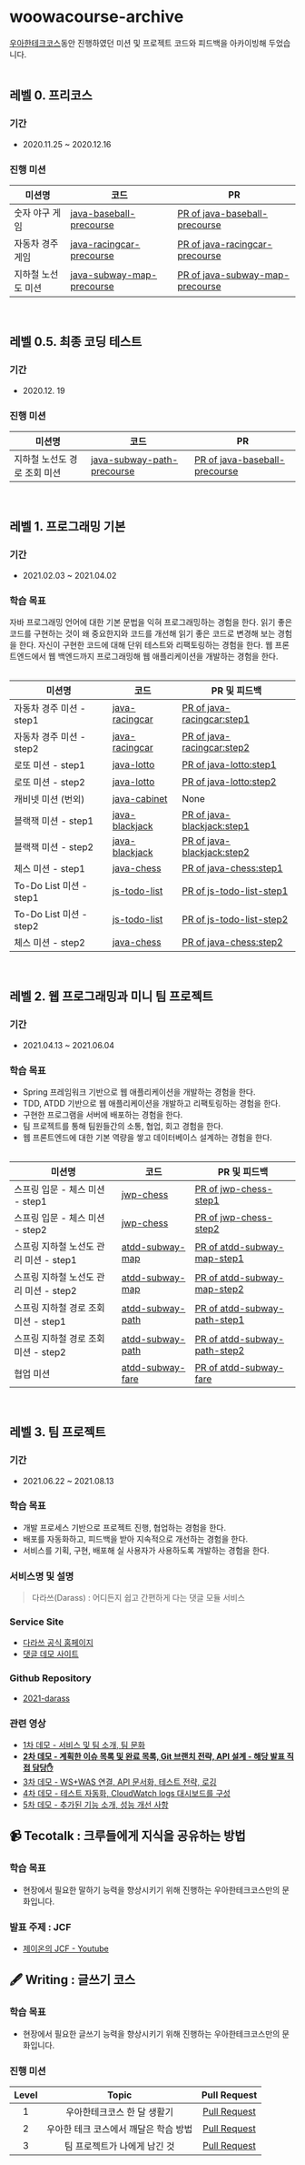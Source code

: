 # woowacourse-archive
[우아한테크코스](https://woowacourse.github.io/)동안 진행하였던 미션 및 프로젝트 코드와 피드백을 아카이빙해 두었습니다.
</br></br>

## 레벨 0. 프리코스
### 기간
- 2020.11.25 ~ 2020.12.16

### 진행 미션
|미션명|코드|PR|
|------|---|---|
|숫자 야구 게임|[java-baseball-precourse](https://github.com/pjy1368/java-baseball-precourse/tree/feature/baseball)|[PR of java-baseball-precourse](https://github.com/woowacourse/java-baseball-precourse/pull/246#event-5657852739)|
|자동차 경주 게임|[java-racingcar-precourse](https://github.com/pjy1368/java-racingcar-precourse/tree/feature/racingcar)|[PR of java-racingcar-precourse](https://github.com/pjy1368/java-racingcar-precourse/tree/feature/racingcar)|
|지하철 노선도 미션|[java-subway-map-precourse](https://github.com/pjy1368/java-subway-map-precourse/tree/feature/subway)|[PR of java-subway-map-precourse](https://github.com/woowacourse/java-subway-map-precourse/pull/70)|

</br>

## 레벨 0.5. 최종 코딩 테스트
### 기간
- 2020.12. 19

### 진행 미션
|미션명|코드|PR|
|------|---|---|
|지하철 노선도 경로 조회 미션|[java-subway-path-precourse](https://github.com/pjy1368/java-subway-path-precourse/tree/feature/subway-path)|[PR of java-baseball-precourse](https://github.com/woowacourse/java-baseball-precourse/pull/246#event-5657852739)|[PR of java-subwway-path-precourse](https://github.com/woowacourse/java-subway-path-precourse/pull/66)|

</br>


## 레벨 1. 프로그래밍 기본
### 기간
- 2021.02.03 ~ 2021.04.02

### 학습 목표
자바 프로그래밍 언어에 대한 기본 문법을 익혀 프로그래밍하는 경험을 한다.
읽기 좋은 코드를 구현하는 것이 왜 중요한지와 코드를 개선해 읽기 좋은 코드로 변경해 보는 경험을 한다.
자신이 구현한 코드에 대해 단위 테스트와 리팩토링하는 경험을 한다.
웹 프론트엔드에서 웹 백엔드까지 프로그래밍해 웹 애플리케이션을 개발하는 경험을 한다.</br></br>

|미션명|코드|PR 및 피드백|
|------|---|---|
|자동차 경주 미션 - step1|[java-racingcar](https://github.com/pjy1368/java-racingcar/tree/pjy1368)|[PR of java-racingcar:step1](https://github.com/woowacourse/java-racingcar/pull/123#event-4295280662)|
|자동차 경주 미션 - step2|[java-racingcar](https://github.com/pjy1368/java-racingcar/tree/pjy1368)|[PR of java-racingcar:step2](https://github.com/woowacourse/java-racingcar/pull/156#event-4302312101)|
|로또 미션 - step1|[java-lotto](https://github.com/pjy1368/java-lotto/tree/step1)|[PR of java-lotto:step1](https://github.com/woowacourse/java-lotto/pull/229)|
|로또 미션 - step2|[java-lotto](https://github.com/pjy1368/java-lotto/tree/step2)|[PR of java-lotto:step2](https://github.com/woowacourse/java-lotto/pull/298)|
|캐비넷 미션 (번외)|[java-cabinet](https://github.com/pjy1368/java-cabinet)|None|
|블랙잭 미션 - step1|[java-blackjack](https://github.com/pjy1368/java-blackjack/tree/step1)|[PR of java-blackjack:step1](https://github.com/woowacourse/java-blackjack/pull/115)|
|블랙잭 미션 - step2|[java-blackjack](https://github.com/pjy1368/java-blackjack/tree/step2)|[PR of java-blackjack:step2](https://github.com/woowacourse/java-blackjack/pull/172)|
|체스 미션 - step1|[java-chess](https://github.com/pjy1368/java-chess/tree/step1)|[PR of java-chess:step1](https://github.com/woowacourse/java-chess/pull/162)|
|To-Do List 미션 - step1|[js-todo-list](https://github.com/pjy1368/js-todo-list-step1/tree/step1)|[PR of js-todo-list-step1](https://github.com/woowacourse/js-todo-list-step1/pull/14)|
|To-Do List 미션 - step2|[js-todo-list](https://github.com/pjy1368/js-todo-list-step2/tree/step1)|[PR of js-todo-list-step2](https://github.com/woowacourse/js-todo-list-step2/pull/1)|
|체스 미션 - step2|[java-chess](https://github.com/pjy1368/java-chess/tree/step2)|[PR of java-chess:step2](https://github.com/woowacourse/java-chess/pull/218)|

</br>

## 레벨 2. 웹 프로그래밍과 미니 팀 프로젝트
### 기간
- 2021.04.13 ~ 2021.06.04

### 학습 목표
- Spring 프레임워크 기반으로 웹 애플리케이션을 개발하는 경험을 한다.
- TDD, ATDD 기반으로 웹 애플리케이션을 개발하고 리팩토링하는 경험을 한다.
- 구현한 프로그램을 서버에 배포하는 경험을 한다.
- 팀 프로젝트를 통해 팀원들간의 소통, 협업, 회고 경험을 한다.
- 웹 프론트엔드에 대한 기본 역량을 쌓고 데이터베이스 설계하는 경험을 한다.</br></br>


|미션명|코드|PR 및 피드백|
|------|---|---|
|스프링 입문 - 체스 미션 - step1|[jwp-chess](https://github.com/pjy1368/jwp-chess/tree/step1)|[PR of jwp-chess-step1](https://github.com/woowacourse/jwp-chess/pull/261)|
|스프링 입문 - 체스 미션 - step2|[jwp-chess](https://github.com/pjy1368/jwp-chess/tree/step2)|[PR of jwp-chess-step2](https://github.com/woowacourse/jwp-chess/pull/273)|
|스프링 지하철 노선도 관리 미션 - step1|[atdd-subway-map](https://github.com/pjy1368/atdd-subway-map/tree/step1)|[PR of atdd-subway-map-step1](https://github.com/woowacourse/atdd-subway-map/pull/70)|
|스프링 지하철 노선도 관리 미션 - step2|[atdd-subway-map](https://github.com/pjy1368/atdd-subway-map/tree/step2)|[PR of atdd-subway-map-step2](https://github.com/woowacourse/atdd-subway-map/pull/124)|
|스프링 지하철 경로 조회 미션 - step1|[atdd-subway-path](https://github.com/pjy1368/atdd-subway-path/step1)|[PR of atdd-subway-path-step1](https://github.com/woowacourse/atdd-subway-path/pull/63)|
|스프링 지하철 경로 조회 미션 - step2|[atdd-subway-path](https://github.com/pjy1368/atdd-subway-path/step2)|[PR of atdd-subway-path-step2](https://github.com/woowacourse/atdd-subway-path/pull/105)|
|협업 미션|[atdd-subway-fare](https://github.com/pjy1368/atdd-subway-fare/tree/step1)|[PR of atdd-subway-fare](https://github.com/woowacourse/atdd-subway-fare/pull/4)|

</br>

## 레벨 3. 팀 프로젝트
### 기간
- 2021.06.22 ~ 2021.08.13

### 학습 목표
- 개발 프로세스 기반으로 프로젝트 진행, 협업하는 경험을 한다.
- 배포를 자동화하고, 피드백을 받아 지속적으로 개선하는 경험을 한다.
- 서비스를 기획, 구현, 배포해 실 사용자가 사용하도록 개발하는 경험을 한다.

### 서비스명 및 설명
> 다라쓰(Darass) : 어디든지 쉽고 간편하게 다는 댓글 모듈 서비스

### Service Site
- [다라쓰 공식 홈페이지](https://darass.co.kr)
- [댓글 데모 사이트](https://darass-test.tistory.com/1)

### Github Repository

- [2021-darass](https://github.com/woowacourse-teams/2021-darass)

### 관련 영상

- [1차 데모 - 서비스 및 팀 소개, 팀 문화](https://www.youtube.com/watch?v=A_CtcuMcieY)
- **[2차 데모 - 계획한 이슈 목록 및 완료 목록, Git 브랜치 전략, API 설계 - 해당 발표 직접 담당✋](https://www.youtube.com/watch?v=ysz3Zbiy11I)**
- [3차 데모 - WS+WAS 연결, API 문서화, 테스트 전략, 로깅](https://www.youtube.com/watch?v=RjfRiJBg65M)
- [4차 데모 - 테스트 자동화, CloudWatch logs 대시보드를 구성](https://www.youtube.com/watch?v=_Rolldacpik)
- [5차 데모 - 추가된 기능 소개, 성능 개선 사항](https://www.youtube.com/watch?v=SaF-LEq3vxg)

## 📹 Tecotalk : 크루들에게 지식을 공유하는 방법

### 학습 목표

- 현장에서 필요한 말하기 능력을 향상시키기 위해 진행하는 우아한테크코스만의 문화입니다.

### 발표 주제 : JCF

- [제이온의 JCF - Youtube](https://www.youtube.com/watch?v=SLifMOhW1VA&ab_channel=%EC%9A%B0%EC%95%84%ED%95%9CTech)


## 🖋 Writing : 글쓰기 코스

### 학습 목표

- 현장에서 필요한 글쓰기 능력을 향상시키기 위해 진행하는 우아한테크코스만의 문화입니다.

### 진행 미션

| Level |                 Topic                  |                         Pull Request                         |
| :---: | :------------------------------------: | :----------------------------------------------------------: |
|   1   |      우아한테크코스 한 달 생활기       | [Pull Request](https://github.com/woowacourse/woowa-writing-3/pull/8) |
|   2   | 우아한 테크 코스에서 깨달은 학습 방법 | [Pull Request](https://github.com/woowacourse/woowa-writing-3/pull/83) |
|   3   |      팀 프로젝트가 나에게 남긴 것   | [Pull Request](https://github.com/woowacourse/woowa-writing-3/pull/171) |
